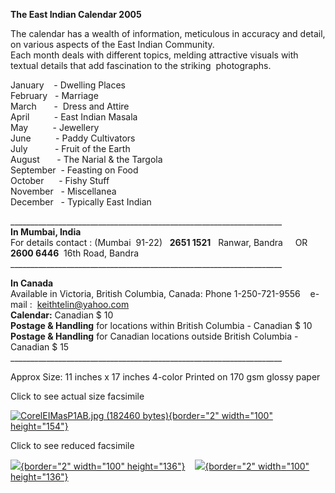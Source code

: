 **The East Indian Calendar 2005**

The calendar has a wealth of information, meticulous in accuracy and
detail, on various aspects of the East Indian Community. \
Each month deals with different topics, melding attractive visuals with
textual details that add fascination to the striking  photographs. 

January    - Dwelling Places\
February   - Marriage\
March       -  Dress and Attire\
April          - East Indian Masala\
May          - Jewellery\
June          - Paddy Cultivators\
July           - Fruit of the Earth\
August       - The Narial & the Targola\
September  - Feasting on Food\
October      - Fishy Stuff\
November   - Miscellanea\
December   - Typically East Indian

\_\_\_\_\_\_\_\_\_\_\_\_\_\_\_\_\_\_\_\_\_\_\_\_\_\_\_\_\_\_\_\_\_\_\_\_\_\_\_\_\_\_\_\_\_\_\_\_\_\_\_\_\_\_\_\_\_\_\_\_\_\_\_\_\_\_\_\_**\
In Mumbai, India**\
For details contact : (Mumbai  91-22)   **2651 1521**   Ranwar,
Bandra     OR   **2600 6446**  16th Road, Bandra    \
\_\_\_\_\_\_\_\_\_\_\_\_\_\_\_\_\_\_\_\_\_\_\_\_\_\_\_\_\_\_\_\_\_\_\_\_\_\_\_\_\_\_\_\_\_\_\_\_\_\_\_\_\_\_\_\_\_\_\_\_\_\_\_\_\_\_\_\_

**In Canada**\
Available in Victoria, British Columbia, Canada: Phone 1-250-721-9556   
e-mail :  [keithtelin@yahoo.com\
](mailto:keithtelin@yahoo.com)**Calendar:** Canadian \$ 10\
**Postage & Handling** for locations within British Columbia - Canadian
\$ 10\
**Postage & Handling** for Canadian locations outside British Columbia -
Canadian \$ 15\
\_\_\_\_\_\_\_\_\_\_\_\_\_\_\_\_\_\_\_\_\_\_\_\_\_\_\_\_\_\_\_\_\_\_\_\_\_\_\_\_\_\_\_\_\_\_\_\_\_\_\_\_\_\_\_\_\_\_\_\_\_\_\_\_\_\_\_\_

Approx Size: 11 inches x 17 inches 4-color Printed on 170 gsm glossy
paper

Click to see actual size facsimile

[![CorelEIMasP1AB.jpg (182460
bytes)](CorelEIMasP1AB_small.jpg){border="2" width="100"
height="154"}](CorelEIMasP1AB.jpg)

Click to see reduced facsimile

[![](PageThree_small.jpg){border="2" width="100"
height="136"}](PageThree.jpg)    [![](PageFour_small.jpg){border="2"
width="100" height="136"}](PageFour.jpg)
